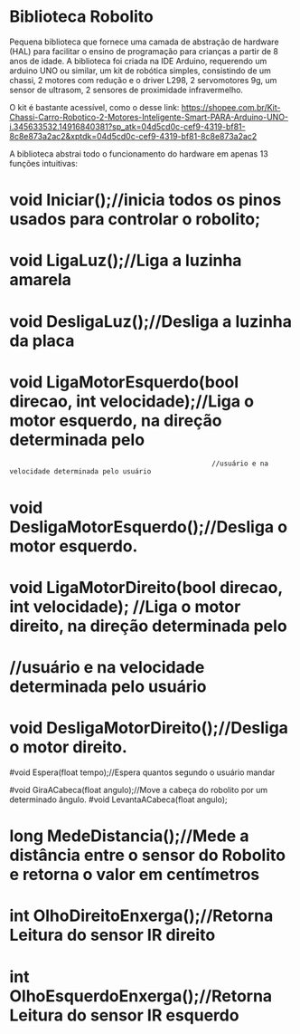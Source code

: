   # Biblioteca Robolito

Pequena biblioteca que fornece uma camada de abstração de hardware (HAL) para 
facilitar o ensino de programação para crianças a partir de 8 anos de idade.
A biblioteca foi criada na IDE Arduino, requerendo um arduino UNO ou similar, 
um kit de robótica simples, consistindo de um chassi, 2 motores com redução e 
o driver L298, 2 servomotores 9g, um sensor de ultrasom, 2 sensores de proximidade
infravermelho.

O kit é bastante acessível, como o desse link:
https://shopee.com.br/Kit-Chassi-Carro-Robotico-2-Motores-Inteligente-Smart-PARA-Arduino-UNO-i.345633532.14916840381?sp_atk=04d5cd0c-cef9-4319-bf81-8c8e873a2ac2&xptdk=04d5cd0c-cef9-4319-bf81-8c8e873a2ac2

A biblioteca abstrai todo o funcionamento do hardware em apenas 13 funções intuitivas:

  # void Iniciar();//inicia todos os pinos usados para controlar o robolito;

  # void LigaLuz();//Liga a luzinha amarela 
  # void DesligaLuz();//Desliga a luzinha da placa
  
  # void LigaMotorEsquerdo(bool direcao, int velocidade);//Liga o motor esquerdo, na direção determinada pelo 
                                                      //usuário e na velocidade determinada pelo usuário
  # void DesligaMotorEsquerdo();//Desliga o motor esquerdo. 
  
  # void LigaMotorDireito(bool direcao, int velocidade); //Liga o motor direito, na direção determinada pelo 
  #                                                     //usuário e na velocidade determinada pelo usuário
  # void DesligaMotorDireito();//Desliga o motor direito.

  #void Espera(float tempo);//Espera quantos segundo o usuário mandar

  #void GiraACabeca(float angulo);//Move a cabeça do robolito por um determinado ângulo.
  #void LevantaACabeca(float angulo);

  # long MedeDistancia();//Mede a distância entre o sensor do Robolito e retorna o valor em centímetros

  # int OlhoDireitoEnxerga();//Retorna Leitura do sensor IR direito
  # int OlhoEsquerdoEnxerga();//Retorna Leitura do sensor IR esquerdo
